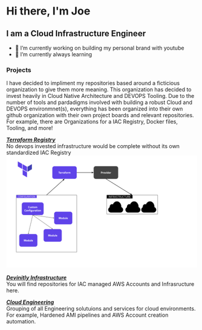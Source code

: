 # Hi there, I'm Joe

## I am a Cloud Infrastructure Engineer

- 🔭 I’m currently working on building my personal brand with youtube
- 🌱 I’m currently always learning

### Projects

I have decided to impliment my repositories based around a ficticious organization to give them more meaning.
This organization has decided to invest heavily in Cloud Native Architecture and DEVOPS Tooling.
Due to the number of tools and pardadigms involved with building a robust Cloud and DEVOPS environmnet(s), everything
has been organized into their own github organization with their own project boards and relevant repositories.
For example, there are Organizations for a IAC Registry, Docker files, Tooling, and more!

**_[Terraform Registry](https://github.com/terraform-aws-iac)_**  
No devops invested infrastructure would be complete without its own standardized IAC Registry  
![](https://raw.githubusercontent.com/joeterlecki/joeterlecki/1b573becb88ac376c767d2b87c38d230058dca53/img/terrafrom-modules.svg)

**_[Devinitly Infrastructure](https://github.com/devinitly-infrastructure)_**  
You will find repositories for IAC managed AWS Accounts and Infrasructure here.

**_[Cloud Engineering](https://github.com/devinitly-infrastructure)_**  
Grouping of all Engineering solutuions and services for cloud environments.  
For example, Hardened AMI pipelines and AWS Account creation automation.
